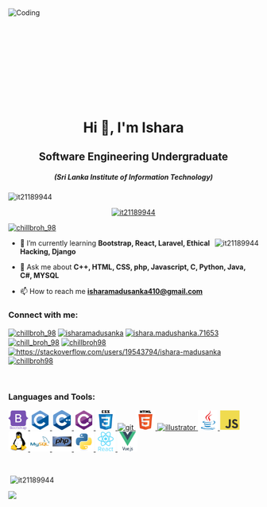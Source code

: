 <img  align="center" alt="Coding" width="100%" height="300px" src="https://github.com/IT21189944/Fullstack-moratuwa/blob/main/web/gif/3c00f6105775659.5f84899401909.gif">


<br/><br/><br/>
<br/><br/><br/>
<br/><br/><br/>
<h1 align="center">Hi 👋, I'm Ishara</h1>
<h2 align="center">Software Engineering Undergraduate </h2><h5 align="center">(Sri Lanka Institute of Information Technology)</h5>

<p align="left"> <img src="https://komarev.com/ghpvc/?username=it21189944&label=Profile%20views&color=0e75b6&style=flat" alt="it21189944" /> </p>
<p align="center"> <a href="https://github.com/ryo-ma/github-profile-trophy"><img src="https://github-profile-trophy.vercel.app/?username=it21189944&theme=onedark&no-frame=false&no-bg=true&margin-w=4" alt="it21189944" /></a> </p>
<p align="left"> <a href="https://twitter.com/chillbroh_98" target="blank"><img src="https://img.shields.io/twitter/follow/chillbroh_98?logo=twitter&style=for-the-badge" alt="chillbroh_98" /></a> </p>

<p><img align="right" src="https://github-readme-stats.vercel.app/api/top-langs/?username=it21189944&theme=great-gatsby&hide_border=false&include_all_commits=false&count_private=false&layout=compact" alt="it21189944" /></p>

- 🌱 I’m currently learning **Bootstrap, React, Laravel, Ethical Hacking, Django**

- 💬 Ask me about **C++, HTML, CSS, php, Javascript, C, Python, Java, C#, MYSQL**

- 📫 How to reach me **isharamadusanka410@gmail.com**

<h3 align="left">Connect with me:</h3>
<p align="left">
<a href="https://twitter.com/chillbroh_98" target="blank"><img align="center" src="https://raw.githubusercontent.com/rahuldkjain/github-profile-readme-generator/master/src/images/icons/Social/twitter.svg" alt="chillbroh_98" height="30" width="40" /></a>
<a href="https://linkedin.com/in/isharamadusanka" target="blank"><img align="center" src="https://raw.githubusercontent.com/rahuldkjain/github-profile-readme-generator/master/src/images/icons/Social/linked-in-alt.svg" alt="isharamadusanka" height="30" width="40" /></a>
<a href="https://fb.com/ishara.madushanka.71653" target="blank"><img align="center" src="https://raw.githubusercontent.com/rahuldkjain/github-profile-readme-generator/master/src/images/icons/Social/facebook.svg" alt="ishara.madushanka.71653" height="30" width="40" /></a>
  <a href="https://instagram.com/chill_broh_98" target="blank"><img align="center" src="https://raw.githubusercontent.com/rahuldkjain/github-profile-readme-generator/master/src/images/icons/Social/instagram.svg" alt="chill_broh_98" height="30" width="40" /></a>
<a href="https://www.hackerrank.com/chillbroh98" target="blank"><img align="center" src="https://raw.githubusercontent.com/rahuldkjain/github-profile-readme-generator/master/src/images/icons/Social/hackerrank.svg" alt="chillbroh98" height="30" width="40" /></a>
<a href="https://stackoverflow.com/users/https://stackoverflow.com/users/19543794/ishara-madusanka" target="blank"><img align="center" src="https://raw.githubusercontent.com/rahuldkjain/github-profile-readme-generator/master/src/images/icons/Social/stack-overflow.svg" alt="https://stackoverflow.com/users/19543794/ishara-madusanka" height="30" width="40" /></a>
<a href="https://www.leetcode.com/chillbroh98" target="blank"><img align="center" src="https://raw.githubusercontent.com/rahuldkjain/github-profile-readme-generator/master/src/images/icons/Social/leet-code.svg" alt="chillbroh98" height="30" width="40" /></a>
</p>
<br/>
<h3 align="left">Languages and Tools:</h3>
<a href="https://getbootstrap.com" target="_blank" rel="noreferrer"> <img src="https://raw.githubusercontent.com/devicons/devicon/master/icons/bootstrap/bootstrap-plain-wordmark.svg" alt="bootstrap" width="40" height="40"/> </a> <a href="https://www.cprogramming.com/" target="_blank" rel="noreferrer"> <img src="https://raw.githubusercontent.com/devicons/devicon/master/icons/c/c-original.svg" alt="c" width="40" height="40"/> </a> <a href="https://www.w3schools.com/cpp/" target="_blank" rel="noreferrer"> <img src="https://raw.githubusercontent.com/devicons/devicon/master/icons/cplusplus/cplusplus-original.svg" alt="cplusplus" width="40" height="40"/> </a> <a href="https://www.w3schools.com/cs/" target="_blank" rel="noreferrer"> <img src="https://raw.githubusercontent.com/devicons/devicon/master/icons/csharp/csharp-original.svg" alt="csharp" width="40" height="40"/> </a> <a href="https://www.w3schools.com/css/" target="_blank" rel="noreferrer"> <img src="https://raw.githubusercontent.com/devicons/devicon/master/icons/css3/css3-original-wordmark.svg" alt="css3" width="40" height="40"/> </a><a href="https://git-scm.com/" target="_blank" rel="noreferrer"> <img src="https://www.vectorlogo.zone/logos/git-scm/git-scm-icon.svg" alt="git" width="40" height="40"/> </a> <a href="https://www.w3.org/html/" target="_blank" rel="noreferrer"> <img src="https://raw.githubusercontent.com/devicons/devicon/master/icons/html5/html5-original-wordmark.svg" alt="html5" width="40" height="40"/> </a> <a href="https://www.adobe.com/in/products/illustrator.html" target="_blank" rel="noreferrer"> <img src="https://www.vectorlogo.zone/logos/adobe_illustrator/adobe_illustrator-icon.svg" alt="illustrator" width="40" height="40"/> </a> <a href="https://www.java.com" target="_blank" rel="noreferrer"> <img src="https://raw.githubusercontent.com/devicons/devicon/master/icons/java/java-original.svg" alt="java" width="40" height="40"/> </a> <a href="https://developer.mozilla.org/en-US/docs/Web/JavaScript" target="_blank" rel="noreferrer"> <img src="https://raw.githubusercontent.com/devicons/devicon/master/icons/javascript/javascript-original.svg" alt="javascript" width="40" height="40"/> </a><a href="https://www.linux.org/" target="_blank" rel="noreferrer"> <img src="https://raw.githubusercontent.com/devicons/devicon/master/icons/linux/linux-original.svg" alt="linux" width="40" height="40"/> </a> <a href="https://www.mysql.com/" target="_blank" rel="noreferrer"> <img src="https://raw.githubusercontent.com/devicons/devicon/master/icons/mysql/mysql-original-wordmark.svg" alt="mysql" width="40" height="40"/> </a><a href="https://www.php.net" target="_blank" rel="noreferrer"> <img src="https://raw.githubusercontent.com/devicons/devicon/master/icons/php/php-original.svg" alt="php" width="40" height="40"/> </a> <a href="https://www.python.org" target="_blank" rel="noreferrer"> <img src="https://raw.githubusercontent.com/devicons/devicon/master/icons/python/python-original.svg" alt="python" width="40" height="40"/> </a> <a href="https://reactjs.org/" target="_blank" rel="noreferrer"> <img src="https://raw.githubusercontent.com/devicons/devicon/master/icons/react/react-original-wordmark.svg" alt="react" width="40" height="40"/> </a> <a href="https://vuejs.org/" target="_blank" rel="noreferrer"> <img src="https://raw.githubusercontent.com/devicons/devicon/master/icons/vuejs/vuejs-original-wordmark.svg" alt="vuejs" width="40" height="40"/> </a> </p>

</br>

<p>&nbsp;<img align="center" src="https://github-readme-stats.vercel.app/api?username=it21189944&theme=great-gatsby&hide_border=false&include_all_commits=false&count_private=false" alt="it21189944" /></p>


<p><img src="https://quotes-github-readme.vercel.app/api?type=horizontal&theme=radical" /><p/>
